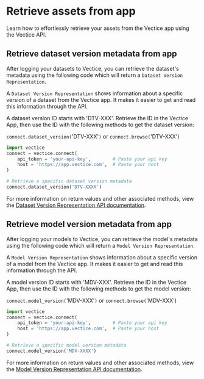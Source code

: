 # Retrieve assets from app

Learn how to effortlessly retrieve your assets from the Vectice app using the Vectice API.&#x20;

## Retrieve dataset version metadata from app

After logging your datasets to Vectice, you can retrieve the dataset's metadata using the following code which will return a `Dataset Version Representation`.

A `Dataset Version Representation` shows information about a specific version of a dataset from the Vectice app. It makes it easier to get and read this information through the API.


A dataset version ID starts with 'DTV-XXX'. Retrieve the ID in the Vectice App, then use the ID with the following methods to get the dataset version:

`connect.dataset_version(`'DTV-XXX'`)` or `connect.browse(`'DTV-XXX')


```python
import vectice
connect = vectice.connect(
    api_token = 'your-api-key',        # Paste your api key
    host = 'https://app.vectice.com',  # Paste your host
)

# Retrieve a specific dataset version metadata
connect.dataset_version('DTV-XXXX')
```

For more information on return values and other associated methods, view the [Dataset Version Representation API documentation](https://api-docs.vectice.com/reference/vectice/representation/datasetversionrepresentation/).&#x20;

## Retrieve model version metadata from app

After logging your models to Vectice, you can retrieve the model's metadata using the following code which will return a `Model Version Representation`.

A `Model Version Representation` shows information about a specific version of a model from the Vectice app. It makes it easier to get and read this information through the API.


A model version ID starts with 'MDV-XXX'. Retrieve the ID in the Vectice App, then use the ID with the following methods to get the model version:

`connect.model_version(`'MDV-XXX'`)` or `connect.browse(`'MDV-XXX')


```python
import vectice
connect = vectice.connect(
    api_token = 'your-api-key',        # Paste your api key
    host = 'https://app.vectice.com',  # Paste your host
)

# Retrieve a specific model version metadata
connect.model_version('MDV-XXXX')
```

For more information on return values and other associated methods, view the [Model Version Representation API documentation](https://api-docs.vectice.com/reference/vectice/representation/modelversionrepresentation/).&#x20;
